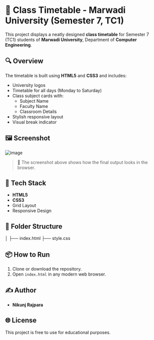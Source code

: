 ﻿# 📅 Class Timetable - Marwadi University (Semester 7, TC1)

This project displays a neatly designed **class timetable** for Semester 7 (TC1) students of **Marwadi University**, Department of **Computer Engineering**.

## 🔍 Overview

The timetable is built using **HTML5** and **CSS3** and includes:
- University logos
- Timetable for all days (Monday to Saturday)
- Class subject cards with:
  - Subject Name
  - Faculty Name
  - Classroom Details
- Stylish responsive layout
- Visual break indicator

## 🖼️ Screenshot

![image](https://github.com/user-attachments/assets/adc63d2e-203f-4aee-bb6c-f222d2029e82)

> 📌 The screenshot above shows how the final output looks in the browser.

## 🚀 Tech Stack

- **HTML5**
- **CSS3**
- Grid Layout
- Responsive Design

## 📁 Folder Structure

│
├── index.html
├── style.css


## 📦 How to Run

1. Clone or download the repository.
2. Open `index.html` in any modern web browser.

## ✍️ Author

- **Nikunj Rajpara**

## 🌐 License

This project is free to use for educational purposes.
